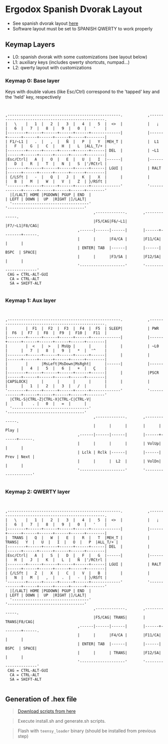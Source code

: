 # Ergodox Spanish Dvorak Layout
 * See spanish dvorak layout [here](http://djelibeibi.unex.es/dvorak/)
 * Software layout must be set to SPANISH QWERTY to work properly

## Keymap Layers
 - L0: spanish dvorak with some customizations (see layout below)
 - L1: auxiliary keys (includes qwerty shortcuts, numpad...)
 - L2: qwerty layout with customizations


### Keymap 0: Base layer
Keys with double values (like Esc/Ctrl) correspond to the 'tapped' key and the 'held' key, respectively

<pre><code>

,--------------------------------------------------.           ,--------------------------------------------------.
|   \    |   1  |   2  |   3  |   4  |   5  |  <>  |           |   ¡  |   6  |   7  |   8  |   9  |   0  |   '    |
|--------+------+------+------+------+-------------|           |------+------+------+------+------+------+--------|
| F1/~L1 |   .  |   ,  |   Ñ  |   P  |   Y  |MEH_T |           |  L1  |   F  |   G  |   C  |   H  |   L  |ALL_T/+ |
|--------+------+------+------+------+------| DEL  |           | ~L1  |------+------+------+------+------+--------|
|Esc/Ctrl|   A  |   O  |   E  |   U  |   I  |------|           |------|   D  |   R  |   T  |   N  |   S  |'/RCtrl |
|--------+------+------+------+------+------| LGUI |           | RALT |------+------+------+------+------+--------|
| {/LSft |   -  |   Q  |   J  |   K  |   X  |      |           |      |   B  |   M  |   W  |   V  |   Z  | }/RSft |
'--------+------+------+------+------+-------------'           '-------------+------+------+------+------+--------'
  |[/LALT| HOME |PGDOWN| PGUP | END  |                                       | LEFT | DOWN |  UP  |RIGHT |]/LALT|
  '----------------------------------'                                       '----------------------------------'
                                       ,-------------.       ,-------------.
                                       |F5/CAG|F6/~L1|       |F7/~L1|F8/CAG|
                                ,------|------|------|       |------+--------+------.
                                |      |      |F4/CA |       |F11/CA|        |      |
                                | ENTER| TAB  |------|       |------|  BSPC  | SPACE|
                                |      |      |F3/SA |       |F12/SA|        |      |
                                '--------------------'       '----------------------'
 CAG = CTRL-ALT-GUI
  CA = CTRL-ALT
  SA = SHIFT-ALT

</pre></code>

### Keymap 1: Aux layer

<pre><code>

,--------------------------------------------------.           ,--------------------------------------------------.
|        |  F1  |  F2  |  F3  |  F4  |  F5  | SLEEP|           | PWR  |  F6  |  F7  |  F8  |  F9  |  F10 |   F11  |
|--------+------+------+------+------+-------------|           |------+------+------+------+------+------+--------|
|        |  <   |  >   | MsUp |      |      |      |           | ~L0  |      |   7  |   8  |   9  |   *  |  '^    |
|--------+------+------+------+------+------|      |           |      |------+------+------+------+------+--------|
|        |      |MsLeft|MsDown|MsRght|      |------|           |------|      |   4  |   5  |   6  |   +  |   Ç    |
|--------+------+------+------+------+------|      |           |PSCR  |------+------+------+------+------+--------|
|CAPSLOCK|      |      |      |      |      |      |           |      |      |   1  |   2  |   3  |   /  |        |
'--------+------+------+------+------+-------------'           '-------------+------+------+------+------+--------'
  |CTRL-S|CTRL-Z|CTRL-X|CTRL-C|CTRL-V|                                       |      |    . |   0  |   =  |      |
  '----------------------------------'                                       '----------------------------------'
                                       ,-------------.       ,-------------.
                                       |      |      |       |      | Play |
                                ,------|------|------|       |------+------+------.
                                |      |      |      |       | VolUp|      |      |
                                | Lclk | Rclk |------|       |------| Prev | Next |
                                |      |      |  L2  |       | VolDn|      |      |
                                '--------------------'       '--------------------'

</pre></code>

### Keymap 2: QWERTY layer

<pre><code>

,--------------------------------------------------.           ,--------------------------------------------------.
|   \    |   1  |   2  |   3  |   4  |   5  |  <>  |           |   ¡  |   6  |   7  |   8  |   9  |   0  |   '    |
|--------+------+------+------+------+-------------|           |------+------+------+------+------+------+--------|
|  TRANS |   Q  |   W  |   E  |   R  |   T  |MEH_T |           | TRANS|   Y  |   U  |   I  |   O  |   P  |ALL_T/+ |
|--------+------+------+------+------+------| DEL  |           |      |------+------+------+------+------+--------|
|Esc/Ctrl|   A  |   S  |   D  |   F  |   G  |------|           |------|   H  |   J  |   K  |   L  |   Ñ  |'/RCtrl |
|--------+------+------+------+------+------| LGUI |           | RALT |------+------+------+------+------+--------|
| {/LSft |   Z  |   X  |   C  |   V  |   B  |      |           |      |   N  |   M  |   ,  |   .  |   -  | }/RSft |
'--------+------+------+------+------+-------------'           '-------------+------+------+------+------+--------'
  |[/LALT| HOME |PGDOWN| PGUP | END  |                                       | LEFT | DOWN |  UP  |RIGHT |]/LALT|
  '----------------------------------'                                       '----------------------------------'
                                       ,-------------.       ,-------------.
                                       |F5/CAG| TRANS|       | TRANS|F8/CAG|
                                ,------|------|------|       |------+--------+------.
                                |      |      |F4/CA |       |F11/CA|        |      |
                                | ENTER| TAB  |------|       |------|  BSPC  | SPACE|
                                |      |      | TRANS|       |F12/SA|        |      |
                                '--------------------'       '----------------------'
 CAG = CTRL-ALT-GUI
  CA = CTRL-ALT
  SA = SHIFT-ALT

</pre></code>


## Generation of .hex file
> [Download scripts from here](https://github.com/johgh/keyboard/tree/master/ergodox)

> Execute install.sh and generate.sh scripts.

> Flash with `teensy_loader` binary (should be installed from previous step)
